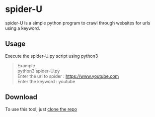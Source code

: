 # spider-U
spider-U is a simple python program to crawl through websites for urls using a keyword.
## Usage
Execute the spider-U.py script using python3
> Example<br>python3 spider-U.py<br>
> Enter the url to spider : https://www.youtube.com<br>
> Enter the keyword : youtube
## Download
To use this tool, just [clone the repo](https://github.com/explo1ter/spider-U.git)
